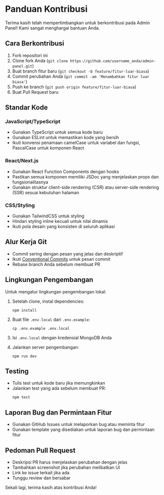 # Panduan Kontribusi

Terima kasih telah mempertimbangkan untuk berkontribusi pada Admin Panel! Kami sangat menghargai bantuan Anda.

## Cara Berkontribusi

1. Fork repositori ini
2. Clone fork Anda (`git clone https://github.com/username_anda/admin-panel.git`)
3. Buat branch fitur baru (`git checkout -b feature/fitur-luar-biasa`)
4. Commit perubahan Anda (`git commit -am 'Menambahkan fitur luar biasa'`)
5. Push ke branch (`git push origin feature/fitur-luar-biasa`)
6. Buat Pull Request baru

## Standar Kode

### JavaScript/TypeScript
- Gunakan TypeScript untuk semua kode baru
- Gunakan ESLint untuk memastikan kode yang bersih
- Ikuti konvensi penamaan camelCase untuk variabel dan fungsi, PascalCase untuk komponen React

### React/Next.js
- Gunakan React Function Components dengan hooks
- Pastikan semua komponen memiliki JSDoc yang menjelaskan props dan fungsionalitasnya
- Gunakan struktur client-side rendering (CSR) atau server-side rendering (SSR) sesuai kebutuhan halaman

### CSS/Styling
- Gunakan TailwindCSS untuk styling
- Hindari styling inline kecuali untuk nilai dinamis
- Ikuti pola desain yang konsisten di seluruh aplikasi

## Alur Kerja Git

- Commit sering dengan pesan yang jelas dan deskriptif
- Ikuti [Conventional Commits](https://www.conventionalcommits.org/) untuk pesan commit
- Rebase branch Anda sebelum membuat PR

## Lingkungan Pengembangan

Untuk mengatur lingkungan pengembangan lokal:

1. Setelah clone, instal dependencies:
   ```
   npm install
   ```

2. Buat file `.env.local` dari `.env.example`:
   ```
   cp .env.example .env.local
   ```

3. Isi `.env.local` dengan kredensial MongoDB Anda

4. Jalankan server pengembangan:
   ```
   npm run dev
   ```

## Testing

- Tulis test untuk kode baru jika memungkinkan
- Jalankan test yang ada sebelum membuat PR:
  ```
  npm test
  ```

## Laporan Bug dan Permintaan Fitur

- Gunakan GitHub Issues untuk melaporkan bug atau meminta fitur
- Gunakan template yang disediakan untuk laporan bug dan permintaan fitur

## Pedoman Pull Request

- Deskripsi PR harus menjelaskan perubahan dengan jelas
- Tambahkan screenshot jika perubahan melibatkan UI
- Link ke issue terkait jika ada
- Tunggu review dan bersabar

Sekali lagi, terima kasih atas kontribusi Anda! 